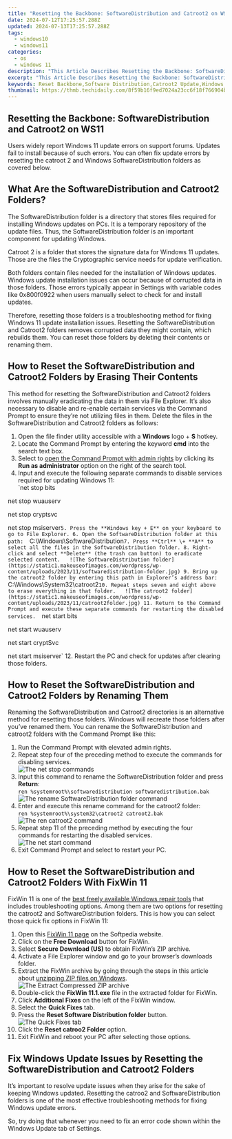 ```yaml
---
title: "Resetting the Backbone: SoftwareDistribution and Catroot2 on WS11"
date: 2024-07-12T17:25:57.288Z
updated: 2024-07-13T17:25:57.288Z
tags:
  - windows10
  - windows11
categories:
  - os
  - windows 11
description: "This Article Describes Resetting the Backbone: SoftwareDistribution and Catroot2 on WS11"
excerpt: "This Article Describes Resetting the Backbone: SoftwareDistribution and Catroot2 on WS11"
keywords: Reset Backbone,Software Distribution,Catroot2 Update,Windows Server 2011,OS Maintenance,Distro Management,WS11 Security Fixes
thumbnail: https://thmb.techidaily.com/8f59b16f9ed7024a23cc6f18f766904b6f418e4c5b8df6a84d93cf668a943550.jpg
---
```


## Resetting the Backbone: SoftwareDistribution and Catroot2 on WS11

 Users widely report Windows 11 update errors on support forums. Updates fail to install because of such errors. You can often fix update errors by resetting the catroot 2 and Windows SoftwareDistribution folders as covered below.

## What Are the SoftwareDistribution and Catroot2 Folders?

 The SoftwareDistribution folder is a directory that stores files required for installing Windows updates on PCs. It is a temporary repository of the update files. Thus, the SoftwareDistribution folder is an important component for updating Windows.

 Catroot 2 is a folder that stores the signature data for Windows 11 updates. Those are the files the Cryptographic service needs for update verification.

 Both folders contain files needed for the installation of Windows updates. Windows update installation issues can occur because of corrupted data in those folders. Those errors typically appear in Settings with variable codes like 0x800f0922 when users manually select to check for and install updates.

 Therefore, resetting those folders is a troubleshooting method for fixing Windows 11 update installation issues. Resetting the SoftwareDistribution and Catroot2 folders removes corrupted data they might contain, which rebuilds them. You can reset those folders by deleting their contents or renaming them.

## How to Reset the SoftwareDistribution and Catroot2 Folders by Erasing Their Contents

 This method for resetting the SoftwareDistribution and Catroot2 folders involves manually eradicating the data in them via File Explorer. It’s also necessary to disable and re-enable certain services via the Command Prompt to ensure they’re not utilizing files in them. Delete the files in the SoftwareDistribution and Catroot2 folders as follows:

1. Open the file finder utility accessible with a **Windows** logo + **S** hotkey.
2. Locate the Command Prompt by entering the keyword **cmd** into the search text box.
3. Select to [open the Command Prompt with admin rights](https://www.makeuseof.com/windows-run-command-prompt-admin/) by clicking its **Run as administrator** option on the right of the search tool.
4. Input and execute the following separate commands to disable services required for updating Windows 11:  
`net stop bits  

net stop wuauserv  

net stop cryptsvc  

net stop msiserver`
5. Press the **Windows key + E** on your keyboard to go to File Explorer.
6. Open the SoftwareDistribution folder at this path:  
`C:\Windows\SoftwareDistribution`
7. Press **Ctrl** \+ **A** to select all the files in the SoftwareDistribution folder.
8. Right-click and select **Delete** (the trash can button) to eradicate selected content.  
![The SoftwareDistribution folder](https://static1.makeuseofimages.com/wordpress/wp-content/uploads/2023/11/softwaredistribution-folder.jpg)
9. Bring up the catroot2 folder by entering this path in Explorer’s address bar:  
`C:\Windows\System32\catroot2`
10. Repeat steps seven and eight above to erase everything in that folder.  
![The catroot2 folder](https://static1.makeuseofimages.com/wordpress/wp-content/uploads/2023/11/catroot2folder.jpg)
11. Return to the Command Prompt and execute these separate commands for restarting the disabled services.  
`net start bits  

net start wuauserv  

net start cryptSvc  

net start msiserver`
12. Restart the PC and check for updates after clearing those folders.

## How to Reset the SoftwareDistribution and Catroot2 Folders by Renaming Them

 Renaming the SoftwareDistribution and Catroot2 directories is an alternative method for resetting those folders. Windows will recreate those folders after you’ve renamed them. You can rename the SoftwareDistribution and catroot2 folders with the Command Prompt like this:

1. Run the Command Prompt with elevated admin rights.
2. Repeat step four of the preceding method to execute the commands for disabling services.  
![The net stop commands](https://static1.makeuseofimages.com/wordpress/wp-content/uploads/2023/11/net-stop-commands.jpg)
3. Input this command to rename the SoftwareDistribution folder and press **Return**:  
`ren %systemroot%\softwaredistribution softwaredistribution.bak`  
![The rename SoftwareDistribution folder command](https://static1.makeuseofimages.com/wordpress/wp-content/uploads/2023/11/ren-softwaredistribution-command.jpg)
4. Enter and execute this rename command for the catroot2 folder:  
`ren %systemroot%\system32\catroot2 catroot2.bak`  
![The ren catroot2 command](https://static1.makeuseofimages.com/wordpress/wp-content/uploads/2023/11/ren-catroot2-folder.jpg)
5. Repeat step 11 of the preceding method by executing the four commands for restarting the disabled services.  
![The net start command](https://static1.makeuseofimages.com/wordpress/wp-content/uploads/2023/11/net-start-commands.jpg)
6. Exit Command Prompt and select to restart your PC.

## How to Reset the SoftwareDistribution and Catroot2 Folders With FixWin 11

 FixWin 11 is one of the [best freely available Windows repair tools](https://www.makeuseof.com/tag/5-free-tools-fix-problem-windows-10/) that includes troubleshooting options. Among them are two options for resetting the catroot2 and SoftwareDistribution folders. This is how you can select those quick fix options in FixWin 11:

1. Open this [FixWin 11 page](https://www.softpedia.com/get/Tweak/System-Tweak/FixWin-11.shtml) on the Softpedia website.
2. Click on the **Free Download** button for FixWin.
3. Select **Secure Download (US)** to obtain FixWin’s ZIP archive.
4. Activate a File Explorer window and go to your browser’s downloads folder.
5. Extract the FixWin archive by going through the steps in this article about [unzipping ZIP files on Windows](https://www.makeuseof.com/how-to-extract-zip-files-windows-11/).  
![The Extract Compressed ZIP archive](https://static1.makeuseofimages.com/wordpress/wp-content/uploads/2023/11/extract-compressed-window.jpg)
6. Double-click the **FixWin 11.1.exe** file in the extracted folder for FixWin.
7. Click **Additional Fixes** on the left of the FixWin window.
8. Select the **Quick Fixes** tab.
9. Press the **Reset Software Distribution folder** button.  
![The Quick Fixes tab](https://static1.makeuseofimages.com/wordpress/wp-content/uploads/2023/11/quick-fixes-tab.jpg)
10. Click the **Reset catroo2 Folder** option.
11. Exit FixWin and reboot your PC after selecting those options.

## Fix Windows Update Issues by Resetting the SoftwareDistribution and Catroot2 Folders

 It’s important to resolve update issues when they arise for the sake of keeping Windows updated. Resetting the catroo2 and SoftwareDistribution folders is one of the most effective troubleshooting methods for fixing Windows update errors.

 So, try doing that whenever you need to fix an error code shown within the Windows Update tab of Settings.



<ins class="adsbygoogle"
      style="display:block"
      data-ad-client="ca-pub-7571918770474297"
      data-ad-slot="8358498916"
      data-ad-format="auto"
      data-full-width-responsive="true"></ins>

